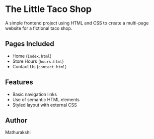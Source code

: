# The Little Taco Shop

A simple frontend project using HTML and CSS to create a multi-page website for a fictional taco shop.

## Pages Included

- Home (`index.html`)
- Store Hours (`hours.html`)
- Contact Us (`contact.html`)

## Features

- Basic navigation links
- Use of semantic HTML elements
- Styled layout with external CSS

## Author

Mathurakshi
